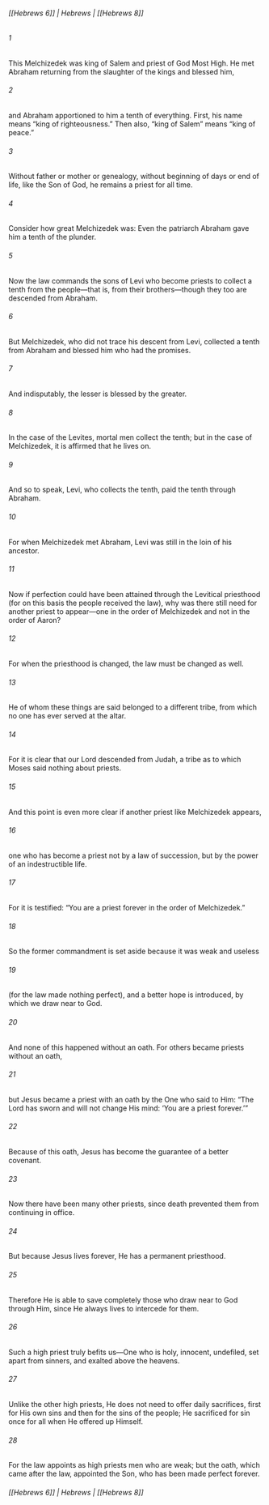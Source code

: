 ###### [[Hebrews 6]] | Hebrews | [[Hebrews 8]]

###### 1
This Melchizedek was king of Salem and priest of God Most High. He met Abraham returning from the slaughter of the kings and blessed him,
###### 2
and Abraham apportioned to him a tenth of everything. First, his name means “king of righteousness.” Then also, “king of Salem” means “king of peace.”
###### 3
Without father or mother or genealogy, without beginning of days or end of life, like the Son of God, he remains a priest for all time.
###### 4
Consider how great Melchizedek was: Even the patriarch Abraham gave him a tenth of the plunder.
###### 5
Now the law commands the sons of Levi who become priests to collect a tenth from the people—that is, from their brothers—though they too are descended from Abraham.
###### 6
But Melchizedek, who did not trace his descent from Levi, collected a tenth from Abraham and blessed him who had the promises.
###### 7
And indisputably, the lesser is blessed by the greater.
###### 8
In the case of the Levites, mortal men collect the tenth; but in the case of Melchizedek, it is affirmed that he lives on.
###### 9
And so to speak, Levi, who collects the tenth, paid the tenth through Abraham.
###### 10
For when Melchizedek met Abraham, Levi was still in the loin of his ancestor.
###### 11
Now if perfection could have been attained through the Levitical priesthood (for on this basis the people received the law), why was there still need for another priest to appear—one in the order of Melchizedek and not in the order of Aaron?
###### 12
For when the priesthood is changed, the law must be changed as well.
###### 13
He of whom these things are said belonged to a different tribe, from which no one has ever served at the altar.
###### 14
For it is clear that our Lord descended from Judah, a tribe as to which Moses said nothing about priests.
###### 15
And this point is even more clear if another priest like Melchizedek appears,
###### 16
one who has become a priest not by a law of succession, but by the power of an indestructible life.
###### 17
For it is testified: “You are a priest forever in the order of Melchizedek.”
###### 18
So the former commandment is set aside because it was weak and useless
###### 19
(for the law made nothing perfect), and a better hope is introduced, by which we draw near to God.
###### 20
And none of this happened without an oath. For others became priests without an oath,
###### 21
but Jesus became a priest with an oath by the One who said to Him: “The Lord has sworn and will not change His mind: ‘You are a priest forever.’”
###### 22
Because of this oath, Jesus has become the guarantee of a better covenant.
###### 23
Now there have been many other priests, since death prevented them from continuing in office.
###### 24
But because Jesus lives forever, He has a permanent priesthood.
###### 25
Therefore He is able to save completely those who draw near to God through Him, since He always lives to intercede for them.
###### 26
Such a high priest truly befits us—One who is holy, innocent, undefiled, set apart from sinners, and exalted above the heavens.
###### 27
Unlike the other high priests, He does not need to offer daily sacrifices, first for His own sins and then for the sins of the people; He sacrificed for sin once for all when He offered up Himself.
###### 28
For the law appoints as high priests men who are weak; but the oath, which came after the law, appointed the Son, who has been made perfect forever.

###### [[Hebrews 6]] | Hebrews | [[Hebrews 8]]
